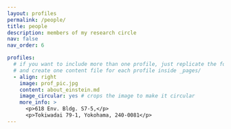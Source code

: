 ```yaml
---
layout: profiles
permalink: /people/
title: people
description: members of my research circle
nav: false
nav_order: 6

profiles:
  # if you want to include more than one profile, just replicate the following block
  # and create one content file for each profile inside _pages/
  - align: right
    image: prof_pic.jpg
    content: about_einstein.md
    image_circular: yes # crops the image to make it circular
    more_info: >
      <p>618 Env. Bldg. S7-5,</p>
      <p>Tokiwadai 79-1, Yokohama, 240-0081</p>
---
```


